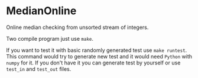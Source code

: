 # MedianOnline

Online median checking from unsorted stream of integers.

Two compile program just use `make`.

If you want to test it with basic randomly generated test use `make runtest`.
This command would try to generate new test and it would need `Python` with `numpy` for it.
If you don't have it you can generate test by yourself or use `test_in` and `test_out` files.
